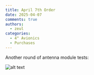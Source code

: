 ```yaml
---
title: April 7th Order
date: 2025-04-07
comments: true
authors:
  - zeul
categories:
  - 4" Avionics
  - Purchases
---
```


Another round of antenna module tests:

![alt text](<Screenshot 2025-04-07 at 8.55.24 PM.png>)